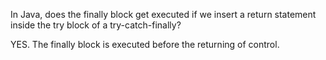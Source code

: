 In Java, does the finally block get executed if we insert a return statement inside the try block of a try-catch-finally?

YES. The finally block is executed before the returning of control.
